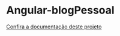 # Angular-blogPessoal
[Confira a documentação deste projeto](https://angeladeodato.github.io/doc-BlogPessoal/.)
